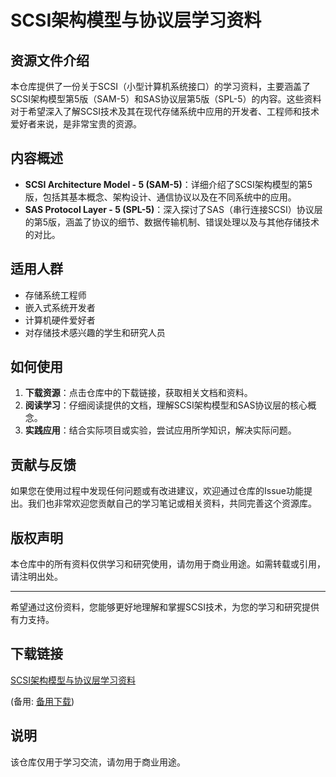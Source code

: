 # SCSI架构模型与协议层学习资料

## 资源文件介绍

本仓库提供了一份关于SCSI（小型计算机系统接口）的学习资料，主要涵盖了SCSI架构模型第5版（SAM-5）和SAS协议层第5版（SPL-5）的内容。这些资料对于希望深入了解SCSI技术及其在现代存储系统中应用的开发者、工程师和技术爱好者来说，是非常宝贵的资源。

## 内容概述

- **SCSI Architecture Model - 5 (SAM-5)**：详细介绍了SCSI架构模型的第5版，包括其基本概念、架构设计、通信协议以及在不同系统中的应用。
- **SAS Protocol Layer - 5 (SPL-5)**：深入探讨了SAS（串行连接SCSI）协议层的第5版，涵盖了协议的细节、数据传输机制、错误处理以及与其他存储技术的对比。

## 适用人群

- 存储系统工程师
- 嵌入式系统开发者
- 计算机硬件爱好者
- 对存储技术感兴趣的学生和研究人员

## 如何使用

1. **下载资源**：点击仓库中的下载链接，获取相关文档和资料。
2. **阅读学习**：仔细阅读提供的文档，理解SCSI架构模型和SAS协议层的核心概念。
3. **实践应用**：结合实际项目或实验，尝试应用所学知识，解决实际问题。

## 贡献与反馈

如果您在使用过程中发现任何问题或有改进建议，欢迎通过仓库的Issue功能提出。我们也非常欢迎您贡献自己的学习笔记或相关资料，共同完善这个资源库。

## 版权声明

本仓库中的所有资料仅供学习和研究使用，请勿用于商业用途。如需转载或引用，请注明出处。

---

希望通过这份资料，您能够更好地理解和掌握SCSI技术，为您的学习和研究提供有力支持。

## 下载链接
[SCSI架构模型与协议层学习资料](https://pan.quark.cn/s/9dedeed81b8e) 

(备用: [备用下载](https://pan.baidu.com/s/1Phj8WSmoGqo0sl3QU6rgHw?pwd=1234))

## 说明

该仓库仅用于学习交流，请勿用于商业用途。
